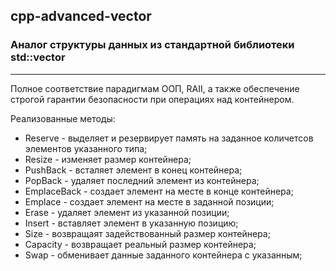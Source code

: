 ## cpp-advanced-vector

### Аналог структуры данных из стандартной библиотеки std::vector
***
Полное соответствие парадигмам ООП, RAII, а также обеспечение строгой гарантии безопасности при операциях над контейнером.

Реализованные методы:
* Reserve - выделяет и резервирует память на заданное количетсов элементов указанного типа;
* Resize - изменяет размер контейнера;
* PushBack - всталяет элемент в конец контейнера;
* PopBack - удаляет последний элемент из контейнера;
* EmplaceBack - создает элемент на месте в конце контейнера;
* Emplace - создает элемент на месте в заданной позиции;
* Erase - удаляет элемент из указанной позиции;
* Insert - вставляет элемент в указанную позицию;
* Size - возвращаят задействованный размер контейнера;
* Capacity - возвращает реальный размер контейнера;
* Swap - обменивает данные заданного контейнера с указанным;

